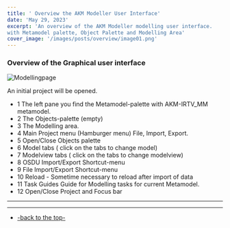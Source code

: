 ```yaml
---
title: ' Overview the AKM Modeller User Interface'
date: 'May 29, 2023'
excerpt: 'An overview of the AKM Modeller modelling user interface.
with Metamodel palette, Object Palette and Modelling Area'
cover_image: '/images/posts/overview/image01.png'
---
```


### Overview of the Graphical user interface

![Modellingpage](/images/posts/overview/image01.png)


An initial project will be opened. 
- 1 The left pane you find the Metamodel-palette with AKM-IRTV_MM metamodel.
- 2 The Objects-palette (empty) 
- 3 The Modelling area.
- 4 Main Project menu (Hamburger menu) File, Import, Export.
- 5 Open/Close Objects palette
- 6 Model tabs ( click on the tabs to change model)
- 7 Modelview tabs ( click on the tabs to change modelview)
- 8 OSDU Import/Export Shortcut-menu
- 9 File Import/Export Shortcut-menu
- 10 Reload - Sometime necessary to reload after import of data
- 11 Task Guides Guide for Modelling tasks for current Metamodel.
- 12 Open/Close Project and Focus bar

---

---
 - [-back to the top-](#introduction)